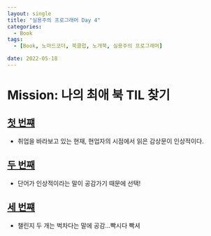 ```yaml
---
layout: single
title: "실용주의 프로그래머 Day 4"
categories:
  - Book
tags:
  - [Book, 노마드코더, 북클럽, 노개북, 실용주의 프로그래머]

date: 2022-05-18
---
```


# Mission: 나의 최애 북 TIL 찾기

## [첫 번쨰](https://nomadcoders.co/community/thread/5194)
- 취업을 바라보고 있는 현재, 현업자의 시점에서 읽은 감상문이 인상적이다.

## [두 번째](https://nomadcoders.co/community/thread/5166)
- 단어가 인상적이라는 말이 공감가기 때문에 선택!

## [세 번쨰](https://nomadcoders.co/community/thread/5188)
- 챌린지 두 개는 벅차다는 말에 공감...빡시다 빡셔
